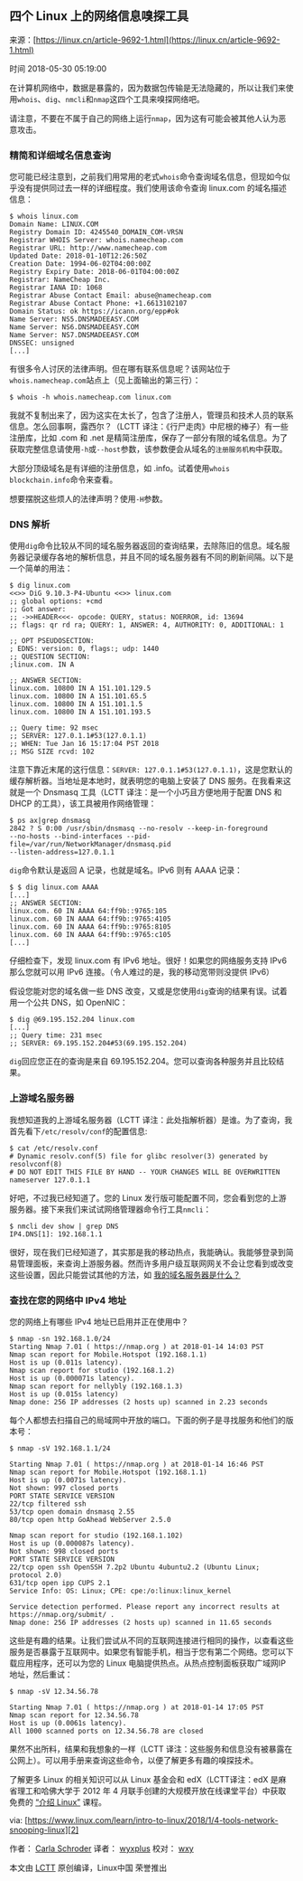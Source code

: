 ## 四个 Linux 上的网络信息嗅探工具

来源：[https://linux.cn/article-9692-1.html](https://linux.cn/article-9692-1.html)

时间 2018-05-30 05:19:00


在计算机网络中，数据是暴露的，因为数据包传输是无法隐藏的，所以让我们来使用`whois`、`dig`、`nmcli`和`nmap`这四个工具来嗅探网络吧。

请注意，不要在不属于自己的网络上运行`nmap`，因为这有可能会被其他人认为恶意攻击。


### 精简和详细域名信息查询

您可能已经注意到，之前我们用常用的老式`whois`命令查询域名信息，但现如今似乎没有提供同过去一样的详细程度。我们使用该命令查询 linux.com 的域名描述信息：

```
$ whois linux.com
Domain Name: LINUX.COM
Registry Domain ID: 4245540_DOMAIN_COM-VRSN
Registrar WHOIS Server: whois.namecheap.com
Registrar URL: http://www.namecheap.com
Updated Date: 2018-01-10T12:26:50Z
Creation Date: 1994-06-02T04:00:00Z
Registry Expiry Date: 2018-06-01T04:00:00Z
Registrar: NameCheap Inc.
Registrar IANA ID: 1068
Registrar Abuse Contact Email: abuse@namecheap.com
Registrar Abuse Contact Phone: +1.6613102107
Domain Status: ok https://icann.org/epp#ok
Name Server: NS5.DNSMADEEASY.COM
Name Server: NS6.DNSMADEEASY.COM
Name Server: NS7.DNSMADEEASY.COM
DNSSEC: unsigned
[...]
```

有很多令人讨厌的法律声明。但在哪有联系信息呢？该网站位于`whois.namecheap.com`站点上（见上面输出的第三行）：

```
$ whois -h whois.namecheap.com linux.com
```

我就不复制出来了，因为这实在太长了，包含了注册人，管理员和技术人员的联系信息。怎么回事啊，露西尔？（LCTT 译注：《行尸走肉》中尼根的棒子）有一些注册库，比如 .com 和 .net 是精简注册库，保存了一部分有限的域名信息。为了获取完整信息请使用`-h`或`--host`参数，该参数便会从域名的`注册服务机构`中获取。

大部分顶级域名是有详细的注册信息，如 .info。试着使用`whois blockchain.info`命令来查看。

想要摆脱这些烦人的法律声明？使用`-H`参数。


### DNS 解析

使用`dig`命令比较从不同的域名服务器返回的查询结果，去除陈旧的信息。域名服务器记录缓存各地的解析信息，并且不同的域名服务器有不同的刷新间隔。以下是一个简单的用法：

```
$ dig linux.com
<<>> DiG 9.10.3-P4-Ubuntu <<>> linux.com
;; global options: +cmd
;; Got answer:
;; ->>HEADER<<<- opcode: QUERY, status: NOERROR, id: 13694
;; flags: qr rd ra; QUERY: 1, ANSWER: 4, AUTHORITY: 0, ADDITIONAL: 1

;; OPT PSEUDOSECTION:
; EDNS: version: 0, flags:; udp: 1440
;; QUESTION SECTION:
;linux.com. IN A

;; ANSWER SECTION:
linux.com. 10800 IN A 151.101.129.5
linux.com. 10800 IN A 151.101.65.5
linux.com. 10800 IN A 151.101.1.5
linux.com. 10800 IN A 151.101.193.5

;; Query time: 92 msec
;; SERVER: 127.0.1.1#53(127.0.1.1)
;; WHEN: Tue Jan 16 15:17:04 PST 2018
;; MSG SIZE rcvd: 102
```

注意下靠近末尾的这行信息：`SERVER: 127.0.1.1#53(127.0.1.1)`，这是您默认的缓存解析器。当地址是本地时，就表明您的电脑上安装了 DNS 服务。在我看来这就是一个 Dnsmasq 工具（LCTT 译注：是一个小巧且方便地用于配置 DNS 和 DHCP 的工具），该工具被用作网络管理：

```
$ ps ax|grep dnsmasq
2842 ? S 0:00 /usr/sbin/dnsmasq --no-resolv --keep-in-foreground
--no-hosts --bind-interfaces --pid-file=/var/run/NetworkManager/dnsmasq.pid
--listen-address=127.0.1.1
```
`dig`命令默认是返回 A 记录，也就是域名。IPv6 则有 AAAA 记录：

```
$ $ dig linux.com AAAA
[...]
;; ANSWER SECTION:
linux.com. 60 IN AAAA 64:ff9b::9765:105
linux.com. 60 IN AAAA 64:ff9b::9765:4105
linux.com. 60 IN AAAA 64:ff9b::9765:8105
linux.com. 60 IN AAAA 64:ff9b::9765:c105
[...]
```

仔细检查下，发现 linux.com 有 IPv6 地址。很好！如果您的网络服务支持 IPv6 那么您就可以用 IPv6 连接。（令人难过的是，我的移动宽带则没提供 IPv6）

假设您能对您的域名做一些 DNS 改变，又或是您使用`dig`查询的结果有误。试着用一个公共 DNS，如 OpenNIC：

```
$ dig @69.195.152.204 linux.com
[...]
;; Query time: 231 msec
;; SERVER: 69.195.152.204#53(69.195.152.204)
```
`dig`回应您正在的查询是来自 69.195.152.204。您可以查询各种服务并且比较结果。


### 上游域名服务器

我想知道我的上游域名服务器（LCTT 译注：此处指解析器）是谁。为了查询，我首先看下`/etc/resolv/conf`的配置信息:

```
$ cat /etc/resolv.conf
# Dynamic resolv.conf(5) file for glibc resolver(3) generated by resolvconf(8)
# DO NOT EDIT THIS FILE BY HAND -- YOUR CHANGES WILL BE OVERWRITTEN
nameserver 127.0.1.1
```

好吧，不过我已经知道了。您的 Linux 发行版可能配置不同，您会看到您的上游服务器。接下来我们来试试网络管理器命令行工具`nmcli`：

```
$ nmcli dev show | grep DNS
IP4.DNS[1]: 192.168.1.1
```

很好，现在我们已经知道了，其实那是我的移动热点，我能确认。我能够登录到简易管理面板，来查询上游服务器。然而许多用户级互联网网关不会让您看到或改变这些设置，因此只能尝试其他的方法，如    [我的域名服务器是什么？][0]


### 查找在您的网络中 IPv4 地址

您的网络上有哪些 IPv4 地址已启用并正在使用中？

```
$ nmap -sn 192.168.1.0/24
Starting Nmap 7.01 ( https://nmap.org ) at 2018-01-14 14:03 PST
Nmap scan report for Mobile.Hotspot (192.168.1.1)
Host is up (0.011s latency).
Nmap scan report for studio (192.168.1.2)
Host is up (0.000071s latency).
Nmap scan report for nellybly (192.168.1.3)
Host is up (0.015s latency)
Nmap done: 256 IP addresses (2 hosts up) scanned in 2.23 seconds
```

每个人都想去扫描自己的局域网中开放的端口。下面的例子是寻找服务和他们的版本号：

```
$ nmap -sV 192.168.1.1/24

Starting Nmap 7.01 ( https://nmap.org ) at 2018-01-14 16:46 PST
Nmap scan report for Mobile.Hotspot (192.168.1.1)
Host is up (0.0071s latency).
Not shown: 997 closed ports
PORT STATE SERVICE VERSION
22/tcp filtered ssh
53/tcp open domain dnsmasq 2.55
80/tcp open http GoAhead WebServer 2.5.0

Nmap scan report for studio (192.168.1.102)
Host is up (0.000087s latency).
Not shown: 998 closed ports
PORT STATE SERVICE VERSION
22/tcp open ssh OpenSSH 7.2p2 Ubuntu 4ubuntu2.2 (Ubuntu Linux; protocol 2.0)
631/tcp open ipp CUPS 2.1
Service Info: OS: Linux; CPE: cpe:/o:linux:linux_kernel

Service detection performed. Please report any incorrect results at https://nmap.org/submit/ .
Nmap done: 256 IP addresses (2 hosts up) scanned in 11.65 seconds
```

这些是有趣的结果。让我们尝试从不同的互联网连接进行相同的操作，以查看这些服务是否暴露于互联网中。如果您有智能手机，相当于您有第二个网络。您可以下载应用程序，还可以为您的 Linux 电脑提供热点。从热点控制面板获取广域网IP地址，然后重试：

```
$ nmap -sV 12.34.56.78

Starting Nmap 7.01 ( https://nmap.org ) at 2018-01-14 17:05 PST
Nmap scan report for 12.34.56.78
Host is up (0.0061s latency).
All 1000 scanned ports on 12.34.56.78 are closed
```

果然不出所料，结果和我想象的一样（LCTT 译注：这些服务和信息没有被暴露在公网上）。可以用手册来查询这些命令，以便了解更多有趣的嗅探技术。

了解更多 Linux 的相关知识可以从 Linux 基金会和 edX（LCTT译注：edX 是麻省理工和哈佛大学于 2012 年 4 月联手创建的大规模开放在线课堂平台）中获取免费的    [“介绍 Linux”][1]
课程。

via:    [https://www.linux.com/learn/intro-to-linux/2018/1/4-tools-network-snooping-linux][2]

作者：    [Carla Schroder][3]
译者：    [wyxplus][4]
校对：    [wxy][5]

本文由    [LCTT][6]
原创编译，Linux中国 荣誉推出



[0]: http://www.whatsmydnsserver.com/
[1]: https://training.linuxfoundation.org/linux-courses/system-administration-training/introduction-to-linux
[2]: https://www.linux.com/learn/intro-to-linux/2018/1/4-tools-network-snooping-linux
[3]: https://www.linux.com/users/cschroder
[4]: https://github.com/wyxplus
[5]: https://github.com/wxy
[6]: https://github.com/LCTT/TranslateProject